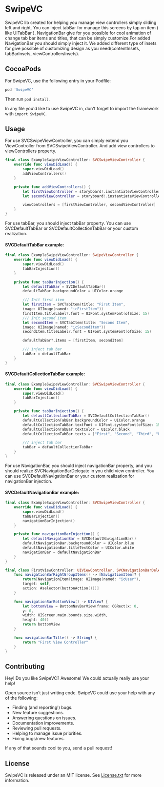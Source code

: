 # SwipeVC

SwipeVC lib created for helping you manage view controllers simply sliding left and right.
You can inject tabBar for manage this screens by tap on item ( like UITabBar ).
NavigationBar give for you possible for cool animation of change tab bar items and titles, that can be simply customize.For added NavigationBar you should simply inject it.
We added different type of insets for give possible of customizing design as you need(contentInsets, tabBarInsets, viewControllersInsets).

## CocoaPods

For SwipeVC, use the following entry in your Podfile:

```rb
pod 'SwipeVC'
```

Then run `pod install`.

In any file you'd like to use SwipeVC in, don't forget to
import the framework with `import SwipeVC`.

## Usage

For use SVCSwipeViewController, you can simply extend you ViewController from SVCSwipeViewController. And add view controllers to viewControllers property.

```swift
final class ExampleSwipeViewController: SVCSwipeViewController {
    override func viewDidLoad() {
        super.viewDidLoad()
        addViewControllers()
    }

    private func addViewControllers() {
        let firstViewController = storyboard!.instantiateViewController(withIdentifier: "FirstViewController") as! FirstViewController
        let secondViewController = storyboard!.instantiateViewController(withIdentifier: "SecondViewController") as! SecondViewController

        viewControllers = [firstViewController, secondViewController]
    }
}
```
For use tabBar, you should inject tabBar property. You can use SVCDefaultTabBar or SVCDefaultCollectionTabBar or your custom realization.

#### SVCDefaultTabBar example:
```swift
final class ExampleSwipeViewController: SwipeViewController {
    override func viewDidLoad() {
        super.viewDidLoad()
        tabBarInjection()
    }

    private func tabBarInjection() {
        let defaultTabBar = SVCDefaultTabBar()
        defaultTabBar.backgroundColor = UIColor.orange

        /// Init first item
        let firstItem = SVCTabItem(title: "First Item",
        image: UIImage(named: "icFirstItem"))
        firstItem.titleLabel?.font = UIFont.systemFont(ofSize: 15)
        /// Init second item
        let secondItem = SVCTabItem(title: "Second Item",
        image: UIImage(named: "icSecondItem"))
        secondItem.titleLabel?.font = UIFont.systemFont(ofSize: 15)

        defaultTabBar?.items = [firstItem, secondItem]

        /// inject tab bar
        tabBar = defaultTabBar
    }
}
```

#### SVCDefaultCollectionTabBar example:
```swift
final class ExampleSwipeViewController: SVCSwipeViewController {
    override func viewDidLoad() {
        super.viewDidLoad()
        tabBarInjection()
    }

    private func tabBarInjection() {
        let defaultCollectionTabBar = SVCDefaultCollectionTabBar()
        defaultCollectionTabBar.backgroundColor = UIColor.orange
        defaultCollectionTabBar.textFont = UIFont.systemFont(ofSize: 15)
        defaultCollectionTabBar.textColor = UIColor.black
        defaultCollectionTabBar.texts = ["First", "Second", "Third", "Fourth"]

        /// inject tab bar
        tabBar = defaultCollectionTabBar
    }
}
```
For use NavigationBar, you should inject navigationBar property,  and you should realize SVCNavigationBarDelegate in you child view controller. You can use SVCDefaultNavigationBar or your custom realization for navigationBar injection.

#### SVCDefaultNavigationBar example:
```swift
final class ExampleSwipeViewController: SVCSwipeViewController {
    override func viewDidLoad() {
        super.viewDidLoad()
        tabBarInjection()
        navigationBarInjection()
    }

    private func navigationBarInjection() {
        let defaultNavigationBar = SVCDefaultNavigationBar()
        defaultNavigationBar.backgroundColor = UIColor.blue
        defaultNavigationBar.titleTextColor = UIColor.white
        navigationBar = defaultNavigationBar
    }
}

final class FirstViewController: UIViewController, SVCNavigationBarDelegate {
    func navigationBarRightGroupItems() -> [NavigationItem]? {
        return[NavigationItem(image: UIImage(named: "icUser"),
        target: self,
        action: #selector(buttonAction()))]
    }

    func navigationBarBottomView() -> UIView? {
        let bottomView = BottomNavBarView(frame: CGRect(x: 0,
        y: 0,
        width: UIScreen.main.bounds.size.width,
        height: 40))
        return bottomView
    }

    func navigationBarTitle() -> String? {
        return "First View Controller"
    }
}
```

## Contributing

Hey! Do you like SwipeVC? Awesome! We could actually really use your help!

Open source isn't just writing code. SwipeVC could use your help with any of the
following:

- Finding (and reporting!) bugs.
- New feature suggestions.
- Answering questions on issues.
- Documentation improvements.
- Reviewing pull requests.
- Helping to manage issue priorities.
- Fixing bugs/new features.

If any of that sounds cool to you, send a pull request!

## License

SwipeVC is released under an MIT license. See [License.txt](License.txt) for more information.
